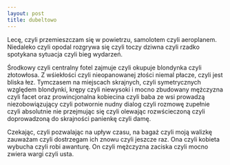 ```yaml
---
layout: post
title: dubeltowo
---
```


Lecę, czyli przemieszczam się w powietrzu, samolotem czyli aeroplanem. Niedaleko czyli opodal rozgrywa się czyli toczy
dziwna czyli rzadko spotykana sytuacja czyli bieg wydarzeń.

Środkowy czyli centralny fotel zajmuje czyli okupuje blondynka czyli złotowłosa. Z wśiekłości czyli nieopanowanej złości
niemal płacze, czyli jest bliska łez. Tymczasem na miejscach skrajnych, czyli symetrycznych względem blondynki, krępy
czyli niewysoki i mocno zbudowany mężczyzna czyli facet oraz prowincjonalna kobiecina czyli baba ze wsi prowadzą
niezobowiązujący czyli potwornie nudny dialog czyli rozmowę zupełnie czyli absolutnie nie przejmując się czyli olewając
rozwścieczoną czyli doprowadzoną do skrajności panienkę czyli damę.

Czekając, czyli pozwalając na upływ czasu, na bagaż czyli moją walizkę zauważam czyli dostrzegam ich znowu czyli jeszcze raz.
Ona czyli kobieta wybucha czyli robi awanturę. On czyli mężczyzna zaciska czyli mocno zwiera wargi czyli usta.
